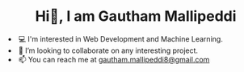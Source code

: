 <h1 align="center">Hi👋, I am Gautham Mallipeddi</h1>
<ul>
</ul>
<li>💻 I'm interested in Web Development and Machine Learning.</li>
<li>👯 I’m looking to collaborate on any interesting project.</li>
<li>📫 You can reach me at <a href="mailto:gautham.mallipeddi8@gmail.com">gautham.mallipeddi8@gmail.com</a></li>

<!--
**gautham-8/gautham-8** is a ✨ _special_ ✨ repository because its `README.md` (this file) appears on your GitHub profile.

Here are some ideas to get you started:

- 🔭 I’m currently working on ...
- 🌱 I’m currently learning ...
- 👯 I’m looking to collaborate on ...
- 🤔 I’m looking for help with ...
- 💬 Ask me about ...
- 📫 How to reach me: ...
- 😄 Pronouns: ...
- ⚡ Fun fact: ...
-->

